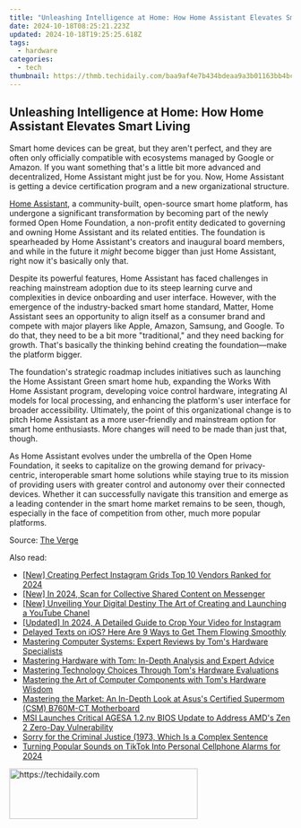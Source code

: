 ```yaml
---
title: "Unleashing Intelligence at Home: How Home Assistant Elevates Smart Living"
date: 2024-10-18T08:25:21.223Z
updated: 2024-10-18T19:25:25.618Z
tags:
  - hardware
categories:
  - tech
thumbnail: https://thmb.techidaily.com/baa9af4e7b434bdeaa9a3b01163bb4bc26127160d176aa35825ab519985b4fb1.jpg
---
```


## Unleashing Intelligence at Home: How Home Assistant Elevates Smart Living

Smart home devices can be great, but they aren't perfect, and they are often only officially compatible with ecosystems managed by Google or Amazon. If you want something that's a little bit more advanced and decentralized, Home Assistant might just be for you. Now, Home Assistant is getting a device certification program and a new organizational structure.

[Home Assistant](https://www.home-assistant.io/), a community-built, open-source smart home platform, has undergone a significant transformation by becoming part of the newly formed Open Home Foundation, a non-profit entity dedicated to governing and owning Home Assistant and its related entities. The foundation is spearheaded by Home Assistant's creators and inaugural board members, and while in the future it _might_ become bigger than just Home Assistant, right now it's basically only that.

 Despite its powerful features, Home Assistant has faced challenges in reaching mainstream adoption due to its steep learning curve and complexities in device onboarding and user interface. However, with the emergence of the industry-backed smart home standard, Matter, Home Assistant sees an opportunity to align itself as a consumer brand and compete with major players like Apple, Amazon, Samsung, and Google. To do that, they need to be a bit more "traditional," and they need backing for growth. That's basically the thinking behind creating the foundation—make the platform bigger.

 The foundation's strategic roadmap includes initiatives such as launching the Home Assistant Green smart home hub, expanding the Works With Home Assistant program, developing voice control hardware, integrating AI models for local processing, and enhancing the platform's user interface for broader accessibility. Ultimately, the point of this organizational change is to pitch Home Assistant as a more user-friendly and mainstream option for smart home enthusiasts. More changes will need to be made than just that, though.

 As Home Assistant evolves under the umbrella of the Open Home Foundation, it seeks to capitalize on the growing demand for privacy-centric, interoperable smart home solutions while staying true to its mission of providing users with greater control and autonomy over their connected devices. Whether it can successfully navigate this transition and emerge as a leading contender in the smart home market remains to be seen, though, especially in the face of competition from other, much more popular platforms.

 Source: [The Verge](https://www.theverge.com/24135207/home-assistant-announces-open-home-foundation)

<ins class="adsbygoogle"
     style="display:block"
     data-ad-format="autorelaxed"
     data-ad-client="ca-pub-7571918770474297"
     data-ad-slot="1223367746"></ins>

<ins class="adsbygoogle"
     style="display:block"
     data-ad-client="ca-pub-7571918770474297"
     data-ad-slot="8358498916"
     data-ad-format="auto"
     data-full-width-responsive="true"></ins>

<span class="atpl-alsoreadstyle">Also read:</span>
<div><ul>
<li><a href="https://instagram-video-recordings.techidaily.com/new-creating-perfect-instagram-grids-top-10-vendors-ranked-for-2024/"><u>[New] Creating Perfect Instagram Grids Top 10 Vendors Ranked for 2024</u></a></li>
<li><a href="https://facebook-videos.techidaily.com/new-in-2024-scan-for-collective-shared-content-on-messenger/"><u>[New] In 2024, Scan for Collective Shared Content on Messenger</u></a></li>
<li><a href="https://facebook-video-footage.techidaily.com/new-unveiling-your-digital-destiny-the-art-of-creating-and-launching-a-youtube-chanel/"><u>[New] Unveiling Your Digital Destiny The Art of Creating and Launching a YouTube Chanel</u></a></li>
<li><a href="https://instagram-videos.techidaily.com/updated-in-2024-a-detailed-guide-to-crop-your-video-for-instagram/"><u>[Updated] In 2024, A Detailed Guide to Crop Your Video for Instagram</u></a></li>
<li><a href="https://fox-that.techidaily.com/delayed-texts-on-ios-here-are-9-ways-to-get-them-flowing-smoothly/"><u>Delayed Texts on iOS? Here Are 9 Ways to Get Them Flowing Smoothly</u></a></li>
<li><a href="https://hardware-help.techidaily.com/mastering-computer-systems-expert-reviews-by-toms-hardware-specialists/"><u>Mastering Computer Systems: Expert Reviews by Tom's Hardware Specialists</u></a></li>
<li><a href="https://hardware-help.techidaily.com/mastering-hardware-with-tom-in-depth-analysis-and-expert-advice/"><u>Mastering Hardware with Tom: In-Depth Analysis and Expert Advice</u></a></li>
<li><a href="https://hardware-help.techidaily.com/mastering-technology-choices-through-toms-hardware-evaluations/"><u>Mastering Technology Choices Through Tom's Hardware Evaluations</u></a></li>
<li><a href="https://hardware-help.techidaily.com/mastering-the-art-of-computer-components-with-toms-hardware-wisdom/"><u>Mastering the Art of Computer Components with Tom's Hardware Wisdom</u></a></li>
<li><a href="https://hardware-help.techidaily.com/mastering-the-market-an-in-depth-look-at-asuss-certified-supermom-csm-b760m-ct-motherboard/"><u>Mastering the Market: An In-Depth Look at Asus's Certified Supermom (CSM) B760M-CT Motherboard</u></a></li>
<li><a href="https://hardware-help.techidaily.com/msi-launches-critical-agesa-12nv-bios-update-to-address-amds-zen-2-zero-day-vulnerability/"><u>MSI Launches Critical AGESA 1.2.nv BIOS Update to Address AMD's Zen 2 Zero-Day Vulnerability</u></a></li>
<li><a href="https://driver-error.techidaily.com/sorry-for-the-criminal-justice-1973-which-is-a-complex-sentence/"><u>Sorry for the Criminal Justice (1973, Which Is a Complex Sentence</u></a></li>
<li><a href="https://some-guidance.techidaily.com/turning-popular-sounds-on-tiktok-into-personal-cellphone-alarms-for-2024/"><u>Turning Popular Sounds on TikTok Into Personal Cellphone Alarms for 2024</u></a></li>
</ul></div>

<!-- affiliate ads begin -->
<a href="https://aligracehair.sjv.io/c/5597632/2135416/19272" target="_top" id="2135416">
  <img src="//a.impactradius-go.com/display-ad/19272-2135416" border="0" alt="https://techidaily.com" width="336" height="90"/>
</a>
<img height="0" width="0" src="https://aligracehair.sjv.io/i/5597632/2135416/19272" style="position:absolute;visibility:hidden;" border="0" />
<!-- affiliate ads end -->

